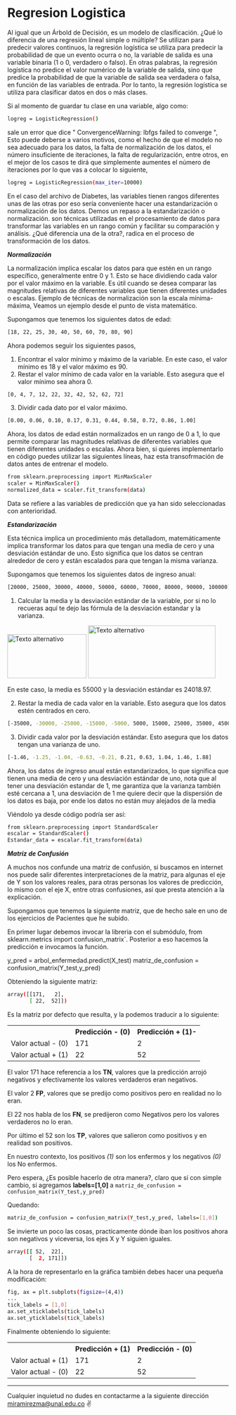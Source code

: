# Regresion Logistica

Al igual que un Árbold de Decisión, es un modelo de clasificación. ¿Qué lo diferencia de una regresión lineal simple o múltiple?
Se utilizan para predecir valores continuos, la regresión logística se utiliza para predecir la probabilidad de que un evento ocurra o no, la variable de salida es una variable binaria (1 o 0, verdadero o falso).
En otras palabras, la regresión logística no predice el valor numérico de la variable de salida, sino que predice la probabilidad de que la variable de salida sea verdadera o falsa, en función de las variables de entrada. Por lo tanto, la regresión logística se utiliza para clasificar datos en dos o más clases.

Si al momento de guardar tu clase en una variable, algo como:
```sh
logreg = LogisticRegression()
```
sale un error que dice " ConvergenceWarning: lbfgs failed to converge ", Esto puede deberse a varios motivos, como el hecho de que el modelo no sea adecuado para los datos, la falta de normalización de los datos, el número insuficiente de iteraciones, la falta de regularización, entre otros, en el mejor de los casos te dirá que simplemente aumentes el número de iteraciones por lo que vas a colocar lo siguiente,

```sh
logreg = LogisticRegression(max_iter=10000)
```
En el caso del archivo de Diabetes, las variables tienen rangos diferentes unas de las otras por eso sería conveniente hacer una estandarización o normalización de los datos.
Demos un repaso a la estandarización o normalización. son técnicas utilizadas en el procesamiento de datos para transformar las variables en un rango común y facilitar su comparación y análisis.
¿Qué diferencia una de la otra?, radica en el proceso de transformación de los datos.

***Normalización***

La normalización implica escalar los datos para que estén en un rango específico, generalmente entre 0 y 1. Esto se hace dividiendo cada valor por el valor máximo en la variable. Es útil cuando se desea comparar las magnitudes relativas de diferentes variables que tienen diferentes unidades o escalas. Ejemplo de técnicas de normalización son la escala mínima-máxima, Veamos un ejemplo desde el punto de vista matemático.

Supongamos que tenemos los siguientes datos de edad:
```sh
[18, 22, 25, 30, 40, 50, 60, 70, 80, 90]
```
Ahora podemos seguir los siguientes pasos, 

1. Encontrar el valor mínimo y máximo de la variable. En este caso, el valor mínimo es 18 y el valor máximo es 90.
2. Restar el valor mínimo de cada valor en la variable. Esto asegura que el valor mínimo sea ahora 0.

```sh
[0, 4, 7, 12, 22, 32, 42, 52, 62, 72]
```
3. Dividir cada dato por el valor máximo.

```sh
[0.00, 0.06, 0.10, 0.17, 0.31, 0.44, 0.58, 0.72, 0.86, 1.00]
```
Ahora, los datos de edad están normalizados en un rango de 0 a 1, lo que permite comparar las magnitudes relativas de diferentes variables que tienen diferentes unidades o escalas.
Ahora bien, si quieres implementarlo en código puedes utilizar las siguientes líneas, haz esta transofrmación de datos antes de entrenar el modelo.

```sh
from sklearn.preprocessing import MinMaxScaler
scaler = MinMaxScaler()
normalized_data = scaler.fit_transform(data)
```
Data se refiere a las variables de predicción que ya han sido seleccionadas con anterioridad.

***Estandarización***

Esta técnica implica un procedimiento más detalladom, matemáticamente implica transformar los datos para que tengan una media de cero y una desviación estándar de uno. Esto significa que los datos se centran alrededor de cero y están escalados para que tengan la misma varianza.

Supongamos que tenemos los siguientes datos de ingreso anual:

```sh
[20000, 25000, 30000, 40000, 50000, 60000, 70000, 80000, 90000, 100000]
```

1. Calcular la media y la desviación estándar de la variable, por si no lo recueras aquí te dejo las fórmula de la desviación estandar y la varianza.

<img src="https://ecuacionde.com/wp-content/uploads/2023/02/formula_desviacion_estandar.png" alt="Texto alternativo" width="180" height="100"> <img src="https://www.sage.com/es-es/blog/wp-content/uploads/sites/8/2021/07/Varianza_1.jpg" alt="Texto alternativo" width="290" height="120">

En este caso, la media es 55000 y la desviación estándar es 24018.97.

2. Restar la media de cada valor en la variable. Esto asegura que los datos estén centrados en cero.

```sh
[-35000, -30000, -25000, -15000, -5000, 5000, 15000, 25000, 35000, 45000]
```

3. Dividir cada valor por la desviación estándar. Esto asegura que los datos tengan una varianza de uno.

```sh
[-1.46, -1.25, -1.04, -0.63, -0.21, 0.21, 0.63, 1.04, 1.46, 1.88]
```
Ahora, los datos de ingreso anual están estandarizados, lo que significa que tienen una media de cero y una desviación estándar de uno, nota que al tener una desviación estandar de 1, me garantiza que la varianza también esté cercana a 1, una desviación de 1 me quiere decir que la dispersión de los datos es baja, por ende los datos no están muy alejados de la media

Viéndolo ya desde código podría ser así:

```sh
from sklearn.preprocessing import StandardScaler 
escalar = StandardScaler() 
Estandar_data = escalar.fit_transform(data)
```

***Matriz de Confusión***

A muchos nos confunde una matriz de confusión, si buscamos en internet nos puede salir diferentes interpretaciones de la matriz, para algunas el eje de Y son los valores reales, para otras personas los valores de predicción, lo mismo con el eje X, entre otras confusiones, así que presta atención a la explicación.

Supongamos que tenemos la siguiente matriz, que de hecho sale en uno de los ejercicios de Pacientes que he subido.

En primer lugar debemos invocar la libreria con el submódulo, from sklearn.metrics import confusion_matrix`.
Posterior a eso hacemos la predicción e invocamos la función.

y_pred = arbol_enfermedad.predict(X_test)
matriz_de_confusion = confusion_matrix(Y_test,y_pred)


Obteniendo la siguiente matriz:

```sh
array([[171,   2],
       [ 22,  52]])
```
Es la matriz por defecto que resulta, y la podemos traducir a lo siguiente:


<table>
    <tr>
        <th></th>
        <th>Predicción - (0) </th>
        <th>Predicción + (1)-</th>
    </tr>
    <tr>
        <td>Valor actual - (0)</td>
        <td>171</td>
        <td>2</td>
    </tr>
    <tr>
        <td>Valor actual + (1)</td>
        <td>22</td>
        <td>52</td>
    </tr>
</table>

El valor 171 hace referencia a los **TN**, valores que la predicción arrojó negativos y efectivamente los valores verdaderos eran negativos.

El valor 2 **FP**, valores que se predijo como positivos pero en realidad no lo eran.

El 22 nos habla de los **FN**, se predijeron como Negativos pero los valores verdaderos no lo eran.

Por último el 52 son los **TP**, valores que salieron como positivos y en realidad son positivos.

En nuestro contexto, los positivos *(1)* son los enfermos y los negativos *(0)* los No enfermos.

Pero espera, ¿Es posible hacerlo de otra manera?, claro que sí con simple cambio, si agregamos **labels=[1,0]** a `matriz_de_confusion = confusion_matrix(Y_test,y_pred)`

Quedando: 

```sh
matriz_de_confusion = confusion_matrix(Y_test,y_pred, labels=[1,0])
```
Se invierte un poco las cosas, practicamente dónde iban los positivos ahora son negativos y viceversa, los ejes X y Y siguien iguales.

```sh
array([[ 52,  22],
       [  2, 171]])
```

A la hora de representarlo en la gráfica también debes hacer una pequeña modificación:

```sh
fig, ax = plt.subplots(figsize=(4,4))
...
tick_labels = [1,0]
ax.set_xticklabels(tick_labels)
ax.set_yticklabels(tick_labels)
```
Finalmente obteniendo lo siguiente:

<table>
    <tr>
        <th></th>
        <th>Predicción + (1) </th>
        <th>Predicción - (0)</th>
    </tr>
    <tr>
        <td>Valor actual + (1)</td>
        <td>171</td>
        <td>2</td>
    </tr>
    <tr>
        <td>Valor actual - (0)</td>
        <td>22</td>
        <td>52</td>
    </tr>
</table>

---
Cualquier inquietud no dudes en contactarme a la siguiente dirección miramirezma@unal.edu.co ✌️


